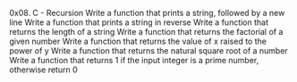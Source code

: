 0x08. C - Recursion
Write a function that prints a string, followed by a new line
Write a function that prints a string in reverse
Write a function that returns the length of a string
Write a function that returns the factorial of a given number
Write a function that returns the value of x raised to the power of y
Write a function that returns the natural square root of a number
Write a function that returns 1 if the input integer is a prime number, otherwise return 0

